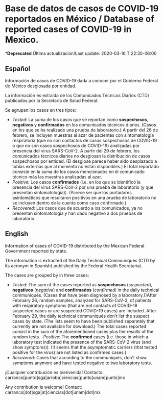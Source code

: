 # Base de datos de casos de COVID-19 reportados en México / Database of reported cases of COVID-19 in Mexico.

***Deprecated** Última actualización/Last update: 2020-03-16 T 22:30-06:00

## Español
Información de casos de COVID-19 dada a conocer por el Gobierno Federal de México desglosada por entidad.

La información es extraída de los Comunicados Técnicos Diarios (CTD) publicados por la Secretaría de Salud Federal.

Se agrupan los casos en tres tipos:

- *Tested*: La suma de los casos que se reportan como **sospechosos**, **negativos** y **confirmados** en los comunicados técnicos diarios.  (Casos en los que se ha realizado una prueba de laboratorio.) A partir del 26 de febrero, se incluyen muestras al azar de pacientes con sintomatología respiratoria (que no son contactos de casos sospechosos de COVID-19 o que no son casos sospechosos de COVID-19)  analizadas por presencia del virus SARS-CoV-2. A partir del 29 de febrero, los comunicados técnicos diarios no desglosan la distribución de casos sospechosos por entidad. (El desglose parece haber sido desplazado a tablas externas que al momento no están disponibles.) El total reportado consiste en la suma de los casos mencionados en el comunicado técnico más las muestras analizadas al azar.
- *Positive*: Los casos **confirmados** (i.e. en los que se identificó la presencia del virus SARS-CoV-2 por una prueba de laboratorio (y que presentan sintomatología)). (Parece ser que los portadores asintomáticos que resultaron positivos en una prueba de laboratorio no se incluyen dentro de la cuenta como caso confirmado.)
- *Recovered*: Los casos que de acuerdo a los comunicados, ya no presentan sintomatología y han dado negativo a dos pruebas de laboratorio.

## English
Information of cases of COVID-19 distributed by the Mexican Federal Government reported by state.

The information is extracted of the Daily Technical Communiqués (CTD by its acronym in Spanish) published by the Federal Health Secretariat.

The cases are grouped by in three cases:

- *Tested*: The sum of the cases reported as **sospechosos** (*suspected*), **negativos** (*negative*) and **confirmados** (*confirmed*) in the daily technical communiqués. (Cases that have been diagnosed by a laboratory.))After February 26, random samples, analyzed for SARS-CoV-2, of patients with respiratory symptoms (that are not contacts of COVID-19 suspected cases or are suspected COVID-19 cases) are included. After February 29, the daily technical communiqués don't list the suspect cases by state. (The lists seem to have been published separately that currently are not available for download.) The total cases reported consist in the sum of the aforementioned cases plus the results of the random tests.
-*Positive*: The **confirmed** cases (i.e. those in which a laboratory test indicated the presence of the SARS-CoV-2 virus (and show symptoms)). (It seems that the asymptomatic carriers (that tested positive for the virus) are not listed as confirmed cases.)
- *Recovered*: Cases that according to the communiqués, don't show symptoms anymore and have tested negative to two laboratory tests.

¡Cualquier contribución  es bienvenida! 
Contacto: carranco[punto]sga[arroba]ciencias[punto]unam[punto]mx

Any contribution is welcome!
Contact: carranco[dot]sga[at]ciencias[dot]unam[dot]mx
